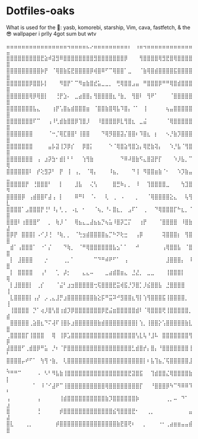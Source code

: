 # Dotfiles-oaks
What is used for the 🍚: yasb, komorebi, starship, Vim, cava, fastfetch, & the 😎 wallpaper i prlly 4got sum but wtv

⣤⣤⣤⣤⣤⣤⣤⣤⣤⣤⣤⣤⣤⣤⣤⣤⢤⣤⣤⣤⣤⣄⡠⣤⣤⣤⣤⣤⣤⣤⣤⣤⡄⠀⢠⣤⢤⣤⣤⣤⣤⣤⣤⣤⣤⣤⣤⣤⣤⣤
⣿⣿⣿⣿⣿⣿⣿⣿⣿⣟⣵⠾⣽⣻⠿⣿⣿⣿⣿⣿⣿⣿⣿⣻⣿⣿⣿⣿⣿⣿⣿⡿⠀⠀⠀⢻⣿⣿⣿⣿⢿⣻⣟⣿⢿⣿⣿⣿⣿⣿
⣿⣿⣿⣿⣿⣿⣿⣿⣿⡷⡟⠀⠈⢿⣿⣷⣯⣟⣿⣿⣿⣿⡿⢾⣿⠿⠋⠉⢿⣿⣿⠁⣀⠀⠀⠈⣷⢿⣿⣾⣿⣿⣿⣿⣯⣿⣿⣿⣿⣿
⣿⣿⣿⣿⣿⣿⡿⣿⣿⡧⡇⠀⠀⠀⠻⣿⡟⠁⠉⠻⣶⣷⣿⣞⣥⣀⣀⡀⠀⢛⢿⣿⣿⣠⣤⠀⠛⣿⣿⣿⡿⠛⠛⢿⣿⣾⣿⣿⣿⣿
⣿⣿⣿⣿⣿⣿⢿⡿⢿⣿⡇⠀⠀⢘⡟⣱⠄⠀⣀⣴⣿⣿⡄⢻⣿⣿⣿⣿⣆⠘⣷⡀⠀⢻⣿⠇⠀⢻⠟⠁⠀⠀⠀⠈⣿⣿⣿⣿⣿⣿
⣿⣿⣿⣿⣿⣿⣿⣧⣄⠀⠀⠀⢰⡟⢡⣿⣦⣾⣿⣿⣿⣶⠀⠈⣿⣿⣷⣿⢿⣧⠹⣿⡄⠈⠁⠀⢸⠀⠀⠀⠀⠀⢦⣤⣿⣿⣿⣿⣿⣿
⣿⣿⣿⣿⣿⣿⣿⠏⠉⠀⠀⢠⠸⢃⣾⣷⣿⣿⡿⢹⣿⡸⠀⠀⠸⣿⣿⣿⣿⡿⣇⢻⣿⣆⠀⣀⣬⠀⠀⠀⠀⠀⠈⢿⣿⣿⣿⣿⣿⣿
⣿⣿⣿⣿⣿⣿⣿⠀⠀⠀⠀⠈⠒⡈⢿⣏⣿⣿⠃⢸⣿⣿⠀⠀⠀⠙⢿⡻⣿⣿⣽⡌⣿⣿⠆⠹⣿⣆⠀⡆⠀⠀⠢⡘⣷⡹⣿⣿⣿⣿
⣿⣿⣿⣿⣿⣿⣿⠀⠀⠀⠀⣤⡧⣽⢸⡹⡿⡎⠀⠀⡿⣿⡅⠀⠀⠀⠀⠑⠈⢿⣿⣵⢻⣿⣱⡄⢿⣟⣷⢽⡄⠀⠀⠱⡘⣧⠈⢻⣿⣿
⣿⣿⣿⣿⣿⣿⣿⠀⢠⠀⣰⡽⣳⠂⣾⡇⠃⠃⠀⠀⢱⢻⣷⠀⠀⠀⠀⠀⠀⠀⠙⠿⠼⣿⣷⠫⣄⣿⣽⡟⡏⠀⠀⠀⠱⡸⣧⡀⠉⢿
⣿⣿⣿⣿⣿⣿⠇⠀⡞⢕⣻⡽⠃⠀⡟⠀⢸⠀⢠⡀⠀⠈⢿⡄⠀⠀⠀⠸⣦⡀⠀⠀⠀⠙⢸⠀⠻⣿⣿⣶⣷⠈⠂⠀⠀⠱⡹⣷⣤⣀
⣿⣿⣿⣿⣿⡟⠀⢘⣿⣿⣿⠃⠀⠀⡇⠀⠀⠀⣸⣧⠀⠀⢌⢣⠀⠀⠀⠀⣿⣛⠷⡄⡀⠀⠸⠀⠀⢹⣿⣿⣿⣿⣀⠀⠀⠀⢳⣹⣿⠻
⣿⣿⣿⣿⡿⠀⢠⣾⣿⣿⠏⣼⢠⠀⡇⠀⠀⠀⠿⠛⠇⠀⠈⠄⠀⠀⢇⠀⢀⠀⠠⠀⠀⠀⡀⠀⠀⠈⢿⣿⣿⣿⣿⣕⣄⠀⠀⢧⢻⣇
⣿⣿⣿⣿⠁⣠⣿⣿⣿⡟⢘⠃⠸⡄⢃⢀⠀⠠⣆⠀⠂⠀⠀⠈⢦⡀⠘⠄⣿⣆⡀⠀⣠⠏⠁⠀⢀⠀⠀⠙⢿⣿⣿⣿⡏⠓⣆⡀⠈⣿
⣿⣿⣿⠇⢰⣿⣿⣿⠋⠀⠀⡀⠀⢷⡸⠈⠀⠀⢿⣦⣄⣀⣼⣦⣦⡙⢦⣥⠸⣿⡽⣉⡍⠀⠀⢰⡟⠀⠀⠀⠈⣿⣿⣿⣿⠀⠸⣿⣷⣼
⣿⡿⡟⠀⣿⣿⣿⡇⠠⠊⡸⢘⠀⠘⢷⡀⡀⠀⠈⢓⣲⣾⣿⣿⣿⣿⣦⡉⠓⠝⢗⣒⠀⠀⢠⡿⠀⠀⠀⠀⠀⢽⣿⣿⣿⡆⠀⢻⣿⣿
⠀⣾⠁⢠⣿⣿⣿⠁⠀⠐⠁⡌⠀⠀⠀⠙⢷⡀⠀⠈⠛⢿⣿⣿⣿⣿⣿⣿⣧⣢⠁⠁⠀⠀⠚⠀⠀⠀⠀⠀⠀⢠⢿⣿⣿⣧⠀⠈⣿⣿
⠀⡇⠀⣸⣿⣿⣿⠀⠀⠀⡐⠀⠀⠀⠀⢀⡀⠁⠀⠀⠀⠀⠀⠉⠙⠛⠾⠟⠋⠁⠀⢠⠀⠀⠀⠀⠀⠀⠀⠀⠀⠀⣸⣿⣿⣿⡄⠀⠸⣿
⠀⡇⠀⣿⣿⣿⣿⠀⠀⢠⠃⠀⠀⢁⠀⡼⡂⠀⠀⠀⣄⣄⠤⠀⠀⠀⣀⣴⣾⣿⣶⣄⠀⣘⣜⡀⠀⣀⣀⠀⠀⠀⢸⣿⣿⣿⡇⠀⠀⢿
⠀⡇⣸⣿⣿⣿⡇⠀⢀⡎⠀⠀⠀⠈⣬⠃⣰⣲⣿⣿⣿⣿⣿⢒⢯⣿⣿⣿⣟⣭⢾⣯⡘⡹⣿⡁⡸⣮⣿⣿⣧⠀⣘⣿⣿⣿⣿⠀⠀⢸
⠀⣇⣿⣿⣿⣿⡇⢠⡜⠀⡠⢀⣄⣸⡛⣰⣿⣿⣿⣿⣿⣿⣿⣷⣕⡯⠛⣭⠽⠚⣻⣿⣿⣆⢻⡇⢱⢻⣿⣿⣿⣯⢸⣿⣿⣿⣿⡀⠀⢸
⠀⢸⣿⣿⣿⣿⠀⡙⠁⢴⡸⣿⢣⣿⢰⣾⡹⡿⣿⣿⣿⣿⣿⣿⣿⡿⣟⣬⣶⣿⣿⣿⣿⣿⣾⠇⠈⢿⣿⣿⣿⢟⢸⣿⣿⣿⣿⣿⡀⣾
⠀⣿⣿⣿⣿⣿⢀⣵⣿⣆⠙⠍⢼⠏⢸⣿⡧⣰⣿⣿⣿⣿⣿⣿⣷⣾⣿⣿⣿⣿⣿⣿⣿⣿⡇⢱⡀⢸⣿⣿⡕⢡⣿⣿⣿⣿⣿⣷⣇⣿
⢀⣿⣿⣿⣿⡏⢸⣿⣿⣿⠀⠀⢿⠀⢸⡿⣡⣿⣿⣿⣿⣿⣿⣿⣿⣿⣿⣿⣿⣿⣿⣿⣿⣿⢣⣇⢧⠘⣸⠧⠀⣿⣿⣿⣿⣿⣿⣿⢻⡿
⣼⣿⣿⣿⠋⢀⣾⣿⡿⠛⣥⠀⡘⠆⠈⡟⣿⣿⣿⣿⣿⣿⣿⣿⣿⣿⣿⣿⣿⣿⣿⣿⣿⣃⣾⣿⡞⡄⣿⡄⠘⣿⣿⣿⣿⣿⣿⣿⢸⠃
⣿⣿⣿⣿⡤⠞⠋⠁⠀⢳⢻⠐⣷⡀⠀⢇⣿⣿⣿⣿⣿⣿⣿⣿⣿⣿⣿⣿⣿⣿⣿⣿⣿⣿⣿⣿⡇⠆⣧⢹⣦⡈⢯⣿⣿⣿⣿⣿⣸⡀
⠙⠛⠛⠉⠀⠀⠀⠀⠠⠀⠣⠃⠻⣧⣷⢸⣿⣿⣿⣿⣿⣿⣿⣿⣿⣿⣿⣿⣿⣿⣿⣿⣟⣽⣿⣯⠀⠀⢹⣾⣿⣿⣌⢿⣿⣿⣿⣿⣷⡇
⠀⠀⠀⠀⠀⠀⠀⠁⠀⠸⠈⠊⣼⠟⠉⢸⣿⣿⣿⣿⣿⣿⣿⣿⣿⣿⢿⣿⣿⣿⣿⣿⣿⣿⣿⡏⠀⠀⠘⣿⣿⣿⡿⠳⠉⠻⠿⠿⠹⠃
⢠⠀⠀⠀⠀⠀⠀⠀⢠⠀⠀⠀⠀⠀⢸⣾⣿⣿⣿⣿⣿⣿⣿⣿⣿⣿⣷⡹⣿⣿⣿⣿⣿⣿⡷⠀⠀⠀⠀⠀⠀⠀⢀⡀⠤⠀⠙⠁⠀⣰
⣿⠀⠀⠀⠀⠀⠀⠀⢘⠀⠀⠀⠀⠀⡾⣿⣿⣿⣿⣿⣿⣿⣿⣿⣿⣿⣿⣿⣮⢻⣿⣿⣿⣟⠂⠀⠀⢀⡀⠀⠀⠀⠀⠀⠀⠀⠀⠀⣤⣼
⣿⣇⠀⠀⠀⢀⡀⠀⠀⠀⠀⠀⠀⡾⣿⣿⣿⣿⣿⣿⣿⣿⣿⣿⣿⣿⣿⣿⣿⣷⣟⣿⢟⠆⠀⠀⡀⠀⠀⠀⠐⠂⢀⣴⣶⣶⣤⣤⣾⣿
